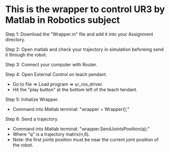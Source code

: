 # This is the wrapper to control UR3 by Matlab in Robotics subject

Step 1: Download the "Wrapper.m" file and add it into your Assignment directory.

Step 2: Open matlab and check your trajectory in simulation beforeing send it through the robot.

Step 3: Connect your computer with Router.

Step 4: Open External Control on teach pendant.
* Go to file => Load program => ur_ros_driver.
* Hit the "play button" at the bottom left of the teach tendant.

Step 5: Initialize Wrapper.
* Command into Matlab terminal: "wrapper = Wrapper();" 

Step 6: Send a trajectory.
* Command into Matlab terminal: "wrapper.SendJointsPosition(q);"
* Where "q" is a trajectory matrix(n,6).
* Note: the first joints position must be near the current joint position of the robot.

